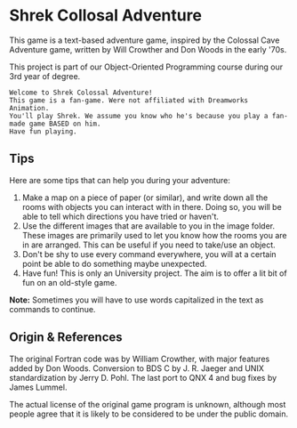 Shrek Collosal Adventure
========================

This game is a text-based adventure game, inspired by the Colossal Cave Adventure game, written by
Will Crowther and Don Woods in the early '70s. 

This project is part of our Object-Oriented Programming course during our 3rd year of degree.

```
Welcome to Shrek Colossal Adventure!
This game is a fan-game. Were not affiliated with Dreamworks Animation.
You'll play Shrek. We assume you know who he's because you play a fan-made game BASED on him.
Have fun playing.
```

Tips
-----------

Here are some tips that can help you during your adventure:

1. Make a map on a piece of paper (or similar), 
   and write down all the rooms with objects you can interact with in there.
   Doing so, you will be able to tell which directions you have tried or haven't. 
2. Use the different images that are available to you in the image folder. 
   These images are primarily used to let you know how the rooms you are in are arranged. 
   This can be useful if you need to take/use an object.
4. Don't be shy to use every command everywhere, 
   you will at a certain point be able to do something maybe unexpected.
5. Have fun! This is only an University project. 
   The aim is to offer a lit bit of fun on an old-style game.

**Note:** Sometimes you will have to use words capitalized in the text as commands to continue.

Origin & References
-------------------

The original Fortran code was by William Crowther, with major features
added by Don Woods.  Conversion to BDS C by J. R. Jaeger and UNIX<TM>
standardization by Jerry D. Pohl. The last port to QNX 4 and bug fixes
by James Lummel.  

The actual license of the original game program is unknown, although most people
agree that it is likely to be considered to be under the public domain.